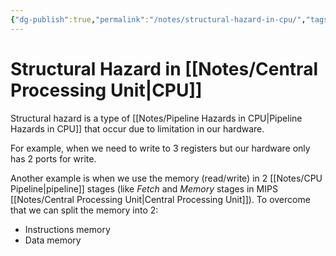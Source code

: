 ```yaml
---
{"dg-publish":true,"permalink":"/notes/structural-hazard-in-cpu/","tags":[null]}
---
```




# Structural Hazard in [[Notes/Central Processing Unit\|CPU]]
Structural hazard is a type of [[Notes/Pipeline Hazards in CPU\|Pipeline Hazards in CPU]] that occur due to limitation in our hardware.

For example, when we need to write to 3 registers but our hardware only has 2 ports for write.

Another example is when we use the memory (read/write) in 2 [[Notes/CPU Pipeline\|pipeline]] stages (like *Fetch* and *Memory* stages in MIPS [[Notes/Central Processing Unit\|Central Processing Unit]]). To overcome that we can split the memory into 2:
- Instructions memory
- Data memory
